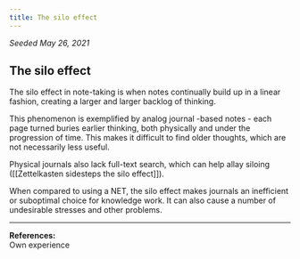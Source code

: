 ```yaml
---
title: The silo effect
---
```


*Seeded May 26, 2021*
## The silo effect

The silo effect in note-taking is when notes continually build up in a linear fashion, creating a larger and larger backlog of thinking. 

This phenomenon is exemplified by analog journal -based notes - each page turned buries earlier thinking, both physically and under the progression of time. This makes it difficult to find older thoughts, which are not necessarily less useful.

Physical journals also lack full-text search, which can help allay siloing ([[Zettelkasten sidesteps the silo effect]]).

When compared to using a NET, the silo effect makes journals an inefficient or suboptimal choice for knowledge work. It can also cause a number of undesirable stresses and other problems.

---
**References:**  
Own experience